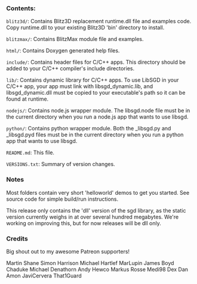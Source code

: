 ### Contents:

``blitz3d/``: Contains Blitz3D replacement runtime.dll file and examples code. Copy runtime.dll to your existing Blitz3D 'bin' directory to install.

``blitzmax/``: Contains BlitzMax module file and examples.  

``html/``: Contains Doxygen generated help files.

``include/``: Contains header files for C/C++ apps. This directory should be added to your C/C++ compiler's include directories.

``lib/``: Contains dynamic library for C/C++ apps. To use LibSGD in your C/C++ app, your app must link with libsgd_dynamic.lib, and libsgd_dynamic.dll must be copied to your executable's path so it can be found at runtime.

``nodejs/``: Contains node.js wrapper module. The libsgd.node file must be in the current directory when you run a node.js app that wants to use libsgd.

``python/``: Contains python wrapper module. Both the _libsgd.py and _libsgd.pyd files must be in the current directory when you run a python app that wants to use libsgd.

``README.md``: This file.

``VERSIONS.txt``: Summary of version changes.


### Notes

Most folders contain very short 'helloworld' demos to get you started. See source code for simple build/run instructions.

This release only contains the 'dll' version of the sgd library, as the static version currently weighs in at over several hundred megabytes. We're working on improving this, but for now releases will be dll only.


### Credits

Big shout out to my awesome Patreon supporters!

Martin
Shane
Simon Harrison
Michael Hartlef
MarLupin
James Boyd
Chaduke
Michael Denathorn
Andy Hewco
Markus Rosse
Medi98
Dex
Dan
Amon
JaviCervera
That1Guard
